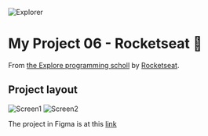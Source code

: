![Explorer](https://efficient-sloth-d85.notion.site/image/https%3A%2F%2Fs3-us-west-2.amazonaws.com%2Fsecure.notion-static.com%2F74dec54c-b44a-4c7e-adbd-f8a069b98b7b%2FCapa_Notion_-_Explorer.png?table=block&id=19dfbff7-b19c-47c5-9a28-6afa37d42543&spaceId=08f749ff-d06d-49a8-a488-9846e081b224&width=2000&userId=&cache=v2)

# My Project 06 - Rocketseat 🚀

From [the Explore programming scholl](https://www.rocketseat.com.br/explorer) by [Rocketseat](https://www.rocketseat.com.br/).

## Project layout

![Screen1](https://github.com/mayumayara/project05/assets/120471137/b1c8bb67-cb3b-4cc7-9311-1a0565d67e0e)
![Screen2](https://github.com/mayumayara/project05/assets/120471137/761880c9-c022-4d26-9672-77d53f1252e2)

The project in Figma is at this [link](https://www.figma.com/file/H3zxQ603dGIAtJlMxDEzSh/Jogo-Adivinha%C3%A7%C3%A3o-(Copy)?type=design&node-id=5%3A114&mode=design&t=33SWHcGHR7NI5yvF-1)
